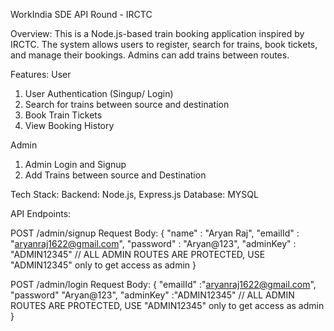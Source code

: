 WorkIndia SDE API Round - IRCTC

Overview:
This is a Node.js-based train booking application inspired by IRCTC. The system allows users to register, search for trains, book tickets, and manage their bookings. Admins can add trains between routes.

Features:
User
1. User Authentication (Singup/ Login)
2. Search for trains between source and destination
3. Book Train Tickets
4. View Booking History

Admin
1. Admin Login and Signup
2. Add Trains between source and Destination

Tech Stack:
Backend: Node.js, Express.js
Database: MYSQL

API Endpoints:

POST /admin/signup
Request Body:
{
    "name" : "Aryan Raj",
    "emailId" : "aryanraj1622@gmail.com",
    "password" : "Aryan@123",
    "adminKey" : "ADMIN12345"   // ALL ADMIN ROUTES ARE PROTECTED, USE "ADMIN12345" only to get access as admin
}


POST /admin/login
Request Body:
{
    "emailId" :"aryanraj1622@gmail.com",
    "password" "Aryan@123",
    "adminKey" :"ADMIN12345"  // ALL ADMIN ROUTES ARE PROTECTED, USE "ADMIN12345" only to get access as admin
}





